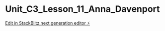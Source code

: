 # Unit_C3_Lesson_11_Anna_Davenport

[Edit in StackBlitz next generation editor ⚡️](https://stackblitz.com/~/github.com/annad57/Unit_C3_Lesson_11_Anna_Davenport)
